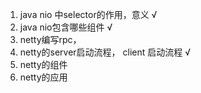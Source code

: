 1.  java nio 中selector的作用，意义  √
2.  java nio包含哪些组件      √
3.  netty编写rpc，         
4.  netty的server启动流程， client 启动流程   √
5.  netty的组件    
6.  netty的应用  